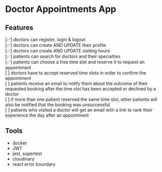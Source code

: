 # Doctor Appointments App

## Features

[✅] doctors can register, login & logout
<br/> [✅] doctors can create AND UPDATE their profile
<br/> [✅] doctors can create AND UPDATE visiting hours
<br/> [✅] patients can search for doctors and their specialties
<br/> [✅] patients can choose a free time slot and reserve it to request an appointment
<br/> [ ] doctors have to accept reserved time slots in order to confirm the appointment
<br/> [ ] patients receive an email to notify them about the outcome of their requested booking after the time slot has been accepted or declined by a doctor
<br/> [ ] if more than one patient reserved the same time slot, other patients will also be notified that the booking was unsuccessful
<br/> [ ] patients who visited a doctor will get an email with a link to rank their experience the day after an appointment

## Tools

- docker
- JWT
- jest, supertest
- cloudinary
- react error boundary
